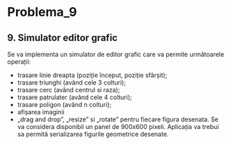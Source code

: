 # Problema_9
## **9. Simulator editor grafic**
Se va implementa un simulator de editor grafic care va permite următoarele operații:
- trasare linie dreapta (poziție început, poziție sfârșit);
- trasare triunghi (având cele 3 colturi);
- trasare cerc (având centrul si raza);
- trasare patrulater (având cele 4 colturi);
- trasare poligon (având n colturi);
- afișarea imaginii
- „drag and drop”, „resize” si „rotate” pentru fiecare figura desenata.
Se va considera disponibil un panel de 900x600 pixeli. Aplicația va trebui sa permită
serializarea figurile geometrice desenate.
